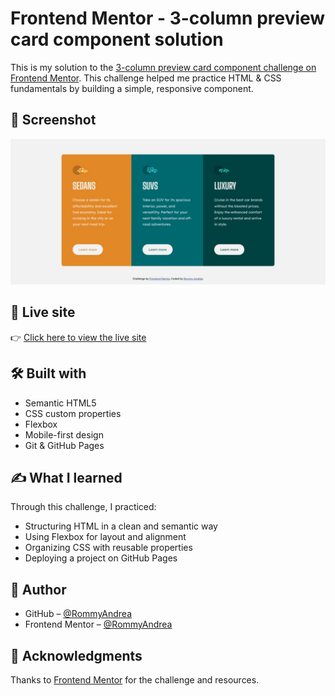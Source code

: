 # Frontend Mentor - 3-column preview card component solution

This is my solution to the [3-column preview card component challenge on Frontend Mentor](https://www.frontendmentor.io/challenges/3column-preview-card-component-pH92eAR2-). This challenge helped me practice HTML & CSS fundamentals by building a simple, responsive component.

## 📸 Screenshot

![3-column preview card Screenshot](images/3-column-preview-card-screenshot.jpeg)

## 🔗 Live site

👉 [Click here to view the live site](https://rommyandrea.github.io/)

## 🛠️ Built with

- Semantic HTML5
- CSS custom properties
- Flexbox
- Mobile-first design
- Git & GitHub Pages

## ✍️ What I learned

Through this challenge, I practiced:
- Structuring HTML in a clean and semantic way
- Using Flexbox for layout and alignment
- Organizing CSS with reusable properties
- Deploying a project on GitHub Pages

## 👤 Author

- GitHub – [@RommyAndrea](https://github.com/RommyAndrea)
- Frontend Mentor – [@RommyAndrea](https://www.frontendmentor.io/profile/RommyAndrea)

## 🙏 Acknowledgments

Thanks to [Frontend Mentor](https://www.frontendmentor.io) for the challenge and resources.

